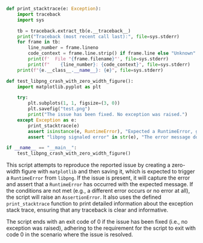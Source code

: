 ```python
def print_stacktrace(e: Exception):
    import traceback
    import sys

    tb = traceback.extract_tb(e.__traceback__)
    print("Traceback (most recent call last):", file=sys.stderr)
    for frame in tb:
        line_number = frame.lineno
        code_context = frame.line.strip() if frame.line else "Unknown"
        print(f'  File "{frame.filename}"', file=sys.stderr)
        print(f"    {line_number}: {code_context}", file=sys.stderr)
    print(f"{e.__class__.__name__}: {e}", file=sys.stderr)

def test_libpng_crash_with_zero_width_figure():
    import matplotlib.pyplot as plt

    try:
        plt.subplots(1, 1, figsize=(3, 0))
        plt.savefig("test.png")
        print("The issue has been fixed. No exception was raised.")
    except Exception as e:
        print_stacktrace(e)
        assert isinstance(e, RuntimeError), "Expected a RuntimeError, got a different exception."
        assert "libpng signaled error" in str(e), "The error message does not match the expected 'libpng signaled error'."

if __name__ == "__main__":
    test_libpng_crash_with_zero_width_figure()
```

This script attempts to reproduce the reported issue by creating a zero-width figure with `matplotlib` and then saving it, which is expected to trigger a `RuntimeError` from `libpng`. If the issue is present, it will capture the error and assert that a `RuntimeError` has occurred with the expected message. If the conditions are not met (e.g., a different error occurs or no error at all), the script will raise an `AssertionError`. It also uses the defined `print_stacktrace` function to print detailed information about the exception stack trace, ensuring that any traceback is clear and informative. 

The script ends with an exit code of 0 if the issue has been fixed (i.e., no exception was raised), adhering to the requirement for the script to exit with code 0 in the scenario where the issue is resolved.